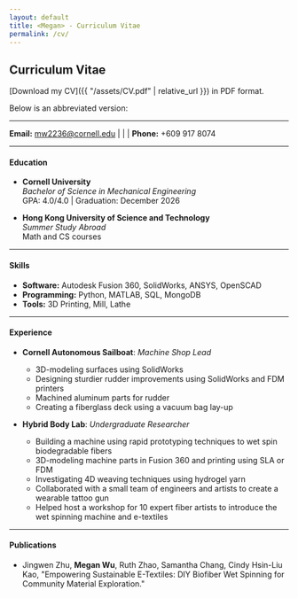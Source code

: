 ```yaml
---
layout: default
title: <Megan> - Curriculum Vitae
permalink: /cv/
---
```

## Curriculum Vitae

[Download my CV]({{ "/assets/CV.pdf" | relative_url }}) in PDF format.

Below is an abbreviated version:

---


**Email:** [mw2236@cornell.edu](mailto:netID@cornell.edu) | | | **Phone:** +609 917 8074

---

#### Education
- **Cornell University**  
  *Bachelor of Science in Mechanical Engineering*  
  GPA: 4.0/4.0 | Graduation: December 2026

- **Hong Kong University of Science and Technology**  
  *Summer Study Abroad*  
  Math and CS courses

---

#### Skills
- **Software:** Autodesk Fusion 360, SolidWorks, ANSYS, OpenSCAD
- **Programming:** Python, MATLAB, SQL, MongoDB
- **Tools:** 3D Printing, Mill, Lathe

---

#### Experience
- **Cornell Autonomous Sailboat**:
  *Machine Shop Lead*
  - 3D-modeling surfaces using SolidWorks
  - Designing sturdier rudder improvements using SolidWorks and FDM printers
  - Machined aluminum parts for rudder
  - Creating a fiberglass deck using a vacuum bag lay-up

- **Hybrid Body Lab**:
  *Undergraduate Researcher*
  - Building a machine using rapid prototyping techniques to wet spin biodegradable fibers 
  - 3D-modeling machine parts in Fusion 360 and printing using SLA or FDM 
  - Investigating 4D weaving techniques using hydrogel yarn 
  - Collaborated with a small team of engineers and artists to create a wearable tattoo gun 
  - Helped host a workshop for 10 expert fiber artists to introduce the wet spinning machine and e-textiles

---

#### Publications
- Jingwen Zhu, **Megan Wu**, Ruth Zhao, Samantha Chang, Cindy Hsin-Liu Kao, "Empowering Sustainable E-Textiles: DIY Biofiber Wet Spinning for Community Material Exploration."

